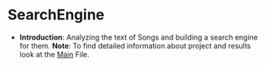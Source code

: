 # SearchEngine

* __Introduction__: Analyzing the text of Songs and building a search engine for them.
__Note__: To find detailed information about project and results look at the [Main](https://github.com/AAbasinejad/SearchEngineV1.0/blob/master/Musics-SearchEngine-And-Analysis.ipynb) File.

